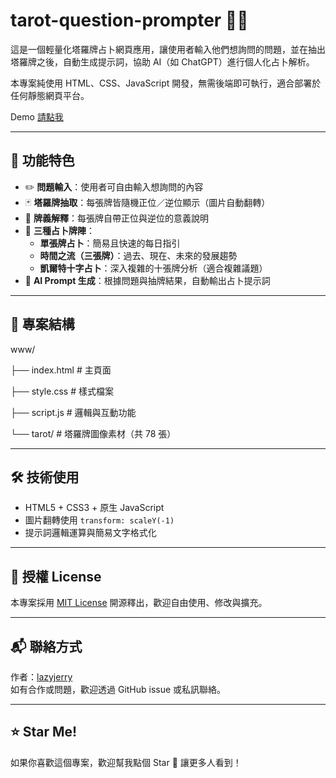 # tarot-question-prompter 🎴💬

這是一個輕量化塔羅牌占卜網頁應用，讓使用者輸入他們想詢問的問題，並在抽出塔羅牌之後，自動生成提示詞，協助 AI（如 ChatGPT）進行個人化占卜解析。

本專案純使用 HTML、CSS、JavaScript 開發，無需後端即可執行，適合部署於任何靜態網頁平台。

Demo [請點我](https://tarot.goblinapp.com/)

---

## 🔮 功能特色

- ✏️ **問題輸入**：使用者可自由輸入想詢問的內容
- 🃏 **塔羅牌抽取**：每張牌皆隨機正位／逆位顯示（圖片自動翻轉）
- 📖 **牌義解釋**：每張牌自帶正位與逆位的意義說明
- 🧩 **三種占卜牌陣**：
  - **單張牌占卜**：簡易且快速的每日指引
  - **時間之流（三張牌）**：過去、現在、未來的發展趨勢
  - **凱爾特十字占卜**：深入複雜的十張牌分析（適合複雜議題）
- 🧠 **AI Prompt 生成**：根據問題與抽牌結果，自動輸出占卜提示詞

---

## 📁 專案結構

 www/
 
 ├── index.html # 主頁面

 ├── style.css # 樣式檔案
 
 ├── script.js # 邏輯與互動功能
 
 └── tarot/ # 塔羅牌圖像素材（共 78 張）

---

## 🛠 技術使用

- HTML5 + CSS3 + 原生 JavaScript
- 圖片翻轉使用 `transform: scaleY(-1)`
- 提示詞邏輯運算與簡易文字格式化

---

## 📄 授權 License

本專案採用 [MIT License](https://opensource.org/licenses/MIT) 開源釋出，歡迎自由使用、修改與擴充。

---

## 📬 聯絡方式

作者：[lazyjerry](https://github.com/lazyjerry)  
如有合作或問題，歡迎透過 GitHub issue 或私訊聯絡。

---

## ⭐ Star Me!

如果你喜歡這個專案，歡迎幫我點個 Star 🌟 讓更多人看到！
